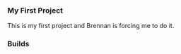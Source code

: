 ### My First Project

This is my first project and Brennan is forcing me to do it.

### Builds

### 